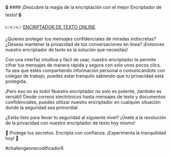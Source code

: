 🔒 #### ¡Descubre la magia de la encriptación con el mejor Encriptador de texto! 🔒



👉👉👉 [ENCRIPTADOR DE TEXTO ONLINE](https://jordancovilla.github.io/Encriptador-de-Texto/)


¿Quieres proteger tus mensajes confidenciales de miradas indiscretas? ¿Deseas mantener la privacidad de tus conversaciones en línea? ¡Entonces nuestro encriptador de texto es la solución que necesitas!

Con una interfaz intuitiva y fácil de usar, nuestro encriptador te permite cifrar tus mensajes de manera rápida y segura con solo unos pocos clics. Ya sea que estés compartiendo información personal o comunicándote con colegas de trabajo, puedes estar tranquilo sabiendo que tu privacidad está protegida.

¡Pero eso no es todo! Nuestro encriptador no solo es potente, ¡también es versátil! Desde correos electrónicos hasta mensajes de texto y documentos confidenciales, puedes utilizar nuestro encriptador en cualquier situación donde la seguridad sea primordial.

¿Estás listo para llevar tu seguridad al siguiente nivel? ¡Únete a la revolución de la privacidad con nuestro encriptador de texto hoy mismo!

🔐 Protege tus secretos. Encripta con confianza. ¡Experimenta la tranquilidad hoy! 🔐

#challengeonecodificador6
